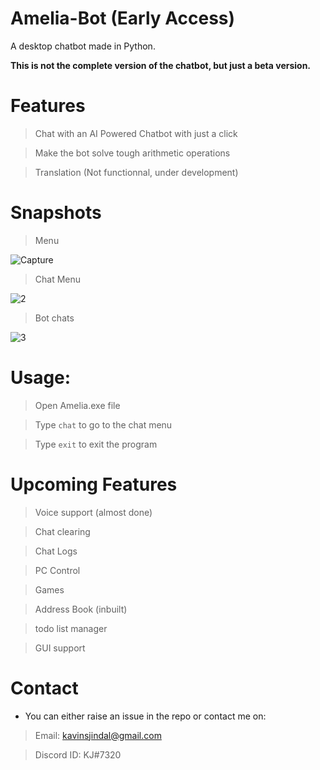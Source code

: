 # Amelia-Bot (Early Access)
A desktop chatbot made in Python.

**This is not the complete version of the chatbot, but just a beta version.**

# Features

> Chat with an AI Powered Chatbot with just a click

> Make the bot solve tough arithmetic operations

> Translation (Not functionnal, under development)

# Snapshots
> Menu


![Capture](https://user-images.githubusercontent.com/68228966/123923931-192bd180-d9a7-11eb-9133-4ebd52d38bee.JPG)

> Chat Menu

![2](https://user-images.githubusercontent.com/68228966/123923969-22b53980-d9a7-11eb-9855-045f5842094f.JPG)

> Bot chats

![3](https://user-images.githubusercontent.com/68228966/123923992-28ab1a80-d9a7-11eb-9d73-6871e2ad9c89.JPG)

# Usage:

> Open Amelia.exe file

> Type `chat` to go to the chat menu

> Type `exit` to exit the program

# Upcoming Features

> Voice support (almost done)

> Chat clearing

> Chat Logs

> PC Control

> Games

> Address Book (inbuilt)

> todo list manager

> GUI support

# Contact

* You can either raise an issue in the repo or contact me on: 

> Email: kavinsjindal@gmail.com

> Discord ID: KJ#7320


